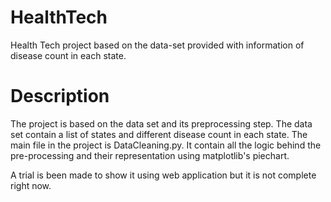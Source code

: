 # HealthTech
Health Tech project based on the data-set provided with information of disease count in each state. 

# Description
The project is based on the data set and its preprocessing step. The data set contain a list of states and different disease count in each state. The main file in the project is DataCleaning.py. It contain all the logic behind the pre-processing and their representation using matplotlib's piechart.

A trial is been made to show it using web application but it is not complete right now.
